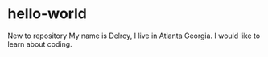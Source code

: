 # hello-world
New to repository
My name is Delroy, I live in Atlanta Georgia. I would like to learn about coding.
